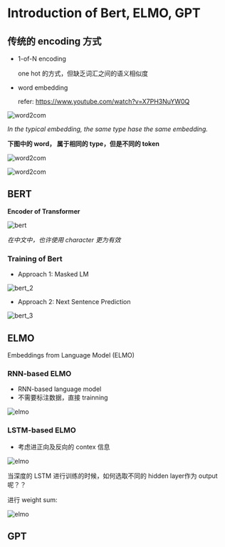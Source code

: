 # Introduction of Bert, ELMO, GPT

## 传统的 encoding 方式

- 1-of-N encoding

    one hot 的方式，但缺乏词汇之间的语义相似度

- word embedding

    refer: https://www.youtube.com/watch?v=X7PH3NuYW0Q

![word2com](..\NLP\IMG\word2com_1.png)

*In the typical embedding, the same type hase the same embedding.*

**下图中的 word， 属于相同的 type，但是不同的 token**

![word2com](..\NLP\IMG\word2com_2.png)

![word2com](..\NLP\IMG\word2com_3.png)

## BERT

**Encoder of Transformer**

![bert](..\NLP\IMG\word2com_7.png)

*在中文中，也许使用 character 更为有效*

### Training of Bert

- Approach 1: Masked LM

![bert_2](..\NLP\IMG\bert2.png)

- Approach 2: Next Sentence Prediction

![bert_3](..\NLP\IMG\bert_3.png)


## ELMO

Embeddings from Language Model (ELMO)

### RNN-based ELMO
- RNN-based language model
- 不需要标注数据，直接 trainning

![elmo](..\NLP\IMG\word2com_4.png)

### LSTM-based ELMO
- 考虑进正向及反向的 contex 信息

![elmo](..\NLP\IMG\word2com_5.png)

当深度的 LSTM 进行训练的时候，如何选取不同的 hidden layer作为 output 呢？？

进行 weight sum:

![elmo](..\NLP\IMG\word2com_6.png)
## GPT


